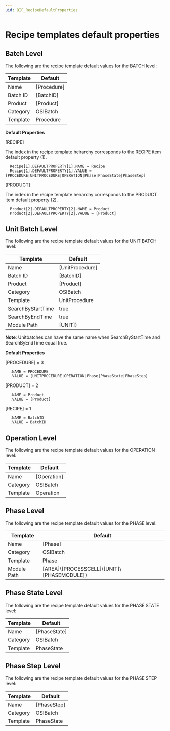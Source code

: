```yaml
---
uid: BIF_RecipeDefaultProperties
---
```


# Recipe templates default properties

<!-- Topic requires customization for specific interface -->

## Batch Level
The following are the recipe template default values for the BATCH level:

| Template | Default
| ----- | ----- |
| Name | [Procedure] 
| Batch ID | [BatchID]
| Product | [Product] |
| Category | OSIBatch |
| Template | Procedure |

**Default Properties**

[RECIPE]

The index in the recipe template heirarchy corresponds to the RECIPE item default property (1).

      Recipe[1].DEFAULTPROPERTY[1].NAME = Recipe
      Recipe[1].DEFAULTPROPERTY[1].VALUE = [PROCEDURE|UNITPROCEDURE|OPERATION|Phase|PhaseState|PhaseStep]

[PRODUCT]

The index in the recipe template heirarchy corresponds to the PRODUCT item default property (2).

      Product[2].DEFAULTPROPERTY[2].NAME = Product
      Product[2].DEFAULTPROPERTY[2].VALUE = [Product]

## Unit Batch Level
The following are the recipe template default values for the UNIT BATCH level:

| Template | Default
| ----- | ----- |
| Name | [UnitProcedure] 
| Batch ID | [BatchID]
| Product | [Product] |
| Category | OSIBatch |
| Template | UnitProcedure |
| SearchByStartTime | true |
| SearchByEndTime | true |
| Module Path | [UNIT])

**Note**: Unitbatches can have the same name when SearchByStartTime and SearchByEndTime equal true.

**Default Properties**

[PROCEDURE] = 3

      .NAME = PROCEDURE
      .VALUE = [UNITPROCEDURE|OPERATION|Phase|PhaseState|PhaseStep]

[PRODUCT] = 2

      .NAME = Product
      .VALUE = [Product]

[RECIPE] = 1

      .NAME = BatchID
      .VALUE = BatchID

## Operation Level
The following are the recipe template default values for the OPERATION level:

| Template | Default
| ----- | ----- |
| Name | [Operation] 
| Category | OSIBatch |
| Template | Operation |

## Phase Level
The following are the recipe template default values for the PHASE level:

| Template | Default
| ----- | ----- |
| Name | [Phase] 
| Category | OSIBatch |
| Template | Phase |
| Module Path | [AREA]\\[PROCESSCELL]\\[UNIT]\\[PHASEMODULE])

## Phase State Level
The following are the recipe template default values for the PHASE STATE level:

| Template | Default
| ----- | ----- |
| Name | [PhaseState] 
| Category | OSIBatch |
| Template | PhaseState |

## Phase Step Level
The following are the recipe template default values for the PHASE STEP level:

| Template | Default
| ----- | ----- |
| Name | [PhaseStep] |
| Category | OSIBatch |
| Template | PhaseState |


